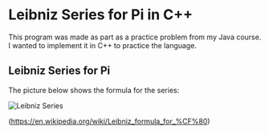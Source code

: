 # Leibniz Series for Pi in C++
This program was made as part as a practice problem from my Java course. I wanted to implement it in C++ to practice the language. 

## Leibniz Series for Pi
The picture below shows the formula for the series:

![Leibniz Series](9dcPQfP.png)

(https://en.wikipedia.org/wiki/Leibniz_formula_for_%CF%80)
